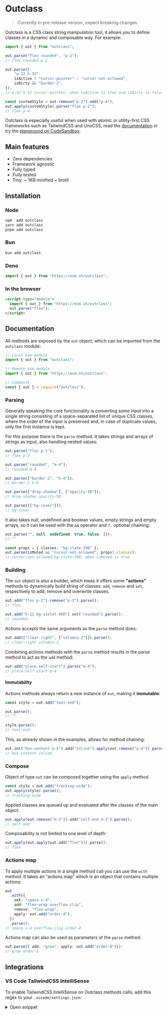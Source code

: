 # Outclass

> Currently in pre-release version, expect breaking changes.

Outclass is a CSS class string manipulation tool, it allows you to define classes in a dynamic and composable way. For example:

```ts
import { out } from "outclass";

out.parse("flex rounded", "p-2");
// flex rounded p-2

out.parse([
    "w-32 h-32"
    isActive ? "cursor-pointer" : "cursor-not-allowed",
    isDirty && "border-2",
]);
// w-32 h-32 cursor-pointer, when isActive is true and isDirty is false

const customStyle = out.remove("p-2").add("p-4");
out.apply(customStyle).parse("flex p-2");
// flex p-4
```

Outclass is especially useful when used with atomic or utility-first CSS frameworks such as TailwindCSS and UnoCSS, read the [documentation](#documentation) or try the [playground on CodeSandbox](https://codesandbox.io/p/sandbox/github/b1n01/outclass-playground?file=app%2Fpage.tsx).

## Main features

- Zero dependencies
- Framework agnostic
- Fully typed
- Fully tested
- Tiny: ~ 1KB minified + brotli

## Installation

### Node

```bash
npm  add outclass
yarn add outclass
pnpm add outclass
```

### Bun

```bash
bun add outclass
```

### Deno

```ts
import { out } from "https://esm.sh/outclass";
```

### In the browser

```html
<script type="module">
  import { out } from "https://esm.sh/outclass";
  out.parse("flex");
</script>
```

## Documentation

All methods are exposed by the `out` object, which can be imported from the `outclass` module:

```ts
// Local esm module
import { out } from "outclass";

// Remote esm module
import { out } from "https://esm.sh/outclass";

// CommonJs
const { out } = require("outclass");
```

### Parsing

Generally speaking the core functionality is converting some input into a single string consisting of a space-separated list of unique CSS classes, where the order of the input is preserved and, in case of duplicate values, only the first instance is kept.

For this purpose there is the `parse` method. It takes strings and arrays of strings as input, also handling nested values:

```ts
out.parse("flex p-2");
// flex p-2

out.parse("rounded", "m-4");
// rounded m-4

out.parse(["border-2", "h-8"]);
// border-2 h-8

out.parse(["drop-shadow"], ["opacity-50"]);
// drop-shadow opacity-50

out.parse([["bg-cover"]]);
// bg-cover
```

It also takes null, undefined and boolean values, empty strings and empty arrays, so it can be used with the `&&` operator and `?.` optional chaining:

```ts
out.parse("", null, undefined, true, false, []);
// ""

const props = { classes: "bg-slate-700" };
out.parse(isMuted && "cursor-not-allowed", props?.classes);
// cursor-not-allowed bg-slate-700, when isMuted is true
```

### Building

The `out` object is also a builder, which meas it offers some **"actions"** methods to dynamically build string of classes: `add`, `remove` and `set`, respectively to add, remove and overwrite classes.

```ts
out.add("flex p-2").remove("p-2").parse();
// flex

out.add("h-12 bg-violet-400").set("rounded").parse();
// rounded
```

Actions accepts the same arguments as the `parse` method does:

```ts
out.add(["clear-right", ["columns-2"]]).parse();
// clear-right columns-2
```

Combining actions methods with the `parse` method results in the parse method to act as the `add` method:

```ts
out.add("place-self-start").parse("m-4");
// place-self-start m-4
```

#### Immutability

Actions methods always return a new instance of `out`, making it **immutable**:

```ts
const style = out.add("text-end");

out.parse();
// ""

style.parse();
// text-end
```

This, as already shown in the examples, allows for method chaining:

```ts
out.set("box-content p-4").add("inline").apply(out.remove("p-4")).parse();
// box-content inline
```

### Compose

Object of type `out` can be composed together using the `apply` method.

```ts
const style = out.add("tracking-wide");
out.apply(style).parse();
// tracking-wide
```

Applied classes are queued up and evaluated after the classes of the main object:

```ts
out.apply(out.remove("m-2")).add("self-end m-2").parse();
// self-end
```

Composability is not limited to one level of depth:

```ts
out.apply(out.apply(out.add("flex"))).parse();
// flex
```

### Actions map

To apply multiple actions in a single method call you can use the `with` method. It takes an "actions map" which is an object that contains multiple actions:

```ts
out
  .with({
    set: "space-x-4",
    add: "flex-wrap overflow-clip",
    remove: "flex-wrap",
    apply: out.add("order-4"),
  })
  .parse();
// space-x-4 overflow-clip order-4
```

Actions map can also be used as parameters of the `parse` method:

```ts
out.parse({ add: "grow", apply: out.add("order-8")}):
// grow order-8
```

## Integrations

### VS Code TailwindCSS IntelliSense

To enable TailwindCSS IntelliSense on Outclass methods calls, add this regex to your `.vscode/settings.json`:

<details>
<summary>Open snippet</summary>

```jsonc
{
  "tailwindCSS.experimental.classRegex": [
    // Enable IntelliSense on Outclass method calls outside "className" and "class" attributes
    [
      "\\.(?:parse|add|remove|set|with)\\s*\\(\\s*([\\s\\S]*?)\\s*\\)\\s*",
      "[\"'`]([^\"'`]*)[\"'`]"
    ]
  ]
}
```

</details>
